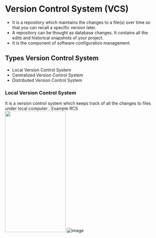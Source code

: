 # Version Control System (VCS)

- It is a repository which maintains the changes to a file(s) over time so that you can recall a specific version later.
- A repository can be thought as database changes. It contains all the edits and historical snapshots of your project.
- It is the component of  software configuration management.
##  Types Version Control System

- Local Version Control System
- Centralized Version Control System
- Distributed Version Control System

### Local Version Control System

It is a version  control system which keeps track of  all the changes to files under local computer . Example RCS
<br />
<img src="https://github.com/kmitsolution/GitTutorial/blob/gh-pages/Images/LocalVCS.PNG" width="200" height="400" />
![image](https://user-images.githubusercontent.com/84008107/118846995-e47a2400-b8ea-11eb-8f1a-fea8e55bdb11.png)



 
